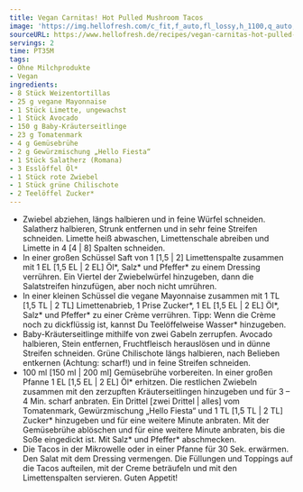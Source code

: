```yaml
---
title: Vegan Carnitas! Hot Pulled Mushroom Tacos
image: 'https://img.hellofresh.com/c_fit,f_auto,fl_lossy,h_1100,q_auto,w_2600/hellofresh_s3/image/vegan-carnitas-hot-pulled-mushroom-tacos-60a74fb3.jpg'
sourceURL: https://www.hellofresh.de/recipes/vegan-carnitas-hot-pulled-mushroom-tacos-62f6758876780e71000572d4
servings: 2
time: PT35M
tags:
- Ohne Milchprodukte
- Vegan
ingredients:
- 8 Stück Weizentortillas
- 25 g vegane Mayonnaise
- 1 Stück Limette, ungewachst
- 1 Stück Avocado
- 150 g Baby-Kräuterseitlinge
- 23 g Tomatenmark
- 4 g Gemüsebrühe
- 2 g Gewürzmischung „Hello Fiesta“
- 1 Stück Salatherz (Romana)
- 3 Esslöffel Öl*
- 1 Stück rote Zwiebel
- 1 Stück grüne Chilischote
- 2 Teelöffel Zucker*
---
```


- Zwiebel abziehen, längs halbieren und in feine Würfel schneiden.  Salatherz halbieren, Strunk entfernen und in sehr feine Streifen schneiden.  Limette heiß abwaschen, Limettenschale abreiben und Limette in 4 [4 | 8] Spalten schneiden.
- In einer großen Schüssel Saft von 1 [1,5 | 2] Limettenspalte zusammen mit 1 EL [1,5 EL | 2 EL] Öl\*, Salz\* und Pfeffer\* zu einem Dressing verrühren. Ein Viertel der Zwiebelwürfel hinzugeben, dann die Salatstreifen hinzufügen, aber noch nicht umrühren.
- In einer kleinen Schüssel die vegane Mayonnaise zusammen mit 1 TL [1,5 TL | 2 TL] Limettenabrieb, 1 Prise Zucker\*, 1 EL [1,5 EL | 2 EL] Öl\*, Salz\* und Pfeffer\* zu einer Crème verrühren. Tipp: Wenn die Crème noch zu dickflüssig ist, kannst Du Teelöffelweise Wasser\* hinzugeben.
- Baby-Kräuterseitlinge mithilfe von zwei Gabeln zerrupfen.  Avocado halbieren, Stein entfernen, Fruchtfleisch herauslösen und in dünne Streifen schneiden.  Grüne Chilischote längs halbieren, nach Belieben entkernen (Achtung: scharf!) und in feine Streifen schneiden.
- 100 ml [150 ml | 200 ml] Gemüsebrühe vorbereiten.  In einer großen Pfanne 1 EL [1,5 EL | 2 EL] Öl\* erhitzen. Die restlichen Zwiebeln zusammen mit den zerzupften Kräuterseitlingen hinzugeben und für 3 – 4 Min. scharf anbraten. Ein Drittel [zwei Drittel | alles] vom Tomatenmark, Gewürzmischung „Hello Fiesta“ und 1 TL [1,5 TL | 2 TL] Zucker\* hinzugeben und für eine weitere Minute anbraten. Mit der Gemüsebrühe ablöschen und für eine weitere Minute anbraten, bis die Soße eingedickt ist. Mit Salz\* und Pfeffer\* abschmecken.
- Die Tacos in der Mikrowelle oder in einer Pfanne für 30 Sek. erwärmen. Den Salat mit dem Dressing vermengen. Die Füllungen und Toppings auf die Tacos aufteilen, mit der Creme beträufeln und mit den Limettenspalten servieren.  Guten Appetit!
